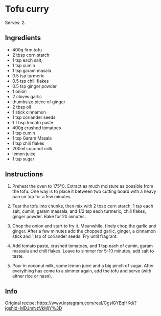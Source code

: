 # Tofu curry

Serves: 2.

## Ingredients
- 400g firm tofu
- 2 tbsp corn starch
- 1 tsp each salt, 
- 1 tsp cumin
- 1 tsp garam masala
- 0.5 tsp turmeric
- 0.5 tsp chili flakes
- 0.5 tsp ginger powder
- 1 onion
- 2 cloves garlic
- thumbsize piece of ginger
- 2 tbsp oil
- 1 stick cinnamon
- 1 tsp coriander seeds
- 1 Tbsp tomato paste
- 400g crushed tomatoes
- 1 tsp cumin
- 1 tsp Garam Masala
- 1 tsp chili flakes
- 200ml coconut milk
- lemon juice 
- 1 tsp sugar

## Instructions
1. Preheat the oven to 175°C.
Extract as much moisture as possible from the tofu. 
One way is to place it between two cutting board with a heavy pan on top for a few minutes.

2. Tear the tofu into chunks, then mix with 2 tbsp corn starch, 1 tsp each salt, cumin, garam massala, and 1/2 tsp each turmeric, chili flakes, ginger powder.
Bake for 20 minutes.

3. Chop the onion and start to fry it. Meanwhile, finely chop the garlic and ginger. 
After a few minutes add the chopped garlic, ginger, a cinnamon stick and 1 tsp of coriander seeds.
Fry until fragrant.

4. Add tomato paste, crushed tomatoes, and 1 tsp each of cumin, garam massala and chili flakes. 
Leave to simmer for 5-10 minutes, add salt to taste.

5. Pour in coconut milk, some lemon juice and a big pinch of sugar.
After everything has come to a simmer again, add the tofu and serve (with either rice or naan).


## Info
Original recipe: https://www.instagram.com/reel/CgsIGYBqHKd/?igshid=MDJmNzVkMjY%3D